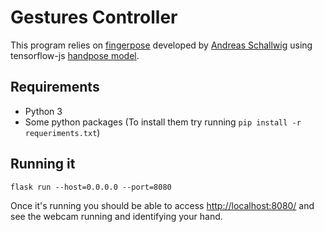 # Gestures Controller

This program relies on [fingerpose](https://github.com/mathigatti/fingerpose) developed by [Andreas Schallwig](https://github.com/andypotato) using tensorflow-js [handpose model](https://github.com/tensorflow/tfjs-models/tree/master/handpose).


## Requirements

- Python 3
- Some python packages (To install them try running `pip install -r requeriments.txt`)

## Running it

```
flask run --host=0.0.0.0 --port=8080
```

Once it's running you should be able to access [http://localhost:8080/](http://localhost:8080/) and see the webcam running and identifying your hand.
